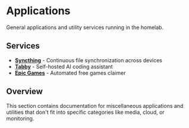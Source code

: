 # Applications

General applications and utility services running in the homelab.

## Services

- **[Syncthing](syncthing.md)** - Continuous file synchronization across devices
- **[Tabby](tabby.md)** - Self-hosted AI coding assistant
- **[Epic Games](epicgames.md)** - Automated free games claimer

## Overview

This section contains documentation for miscellaneous applications and utilities that don't fit into specific categories like media, cloud, or monitoring.

